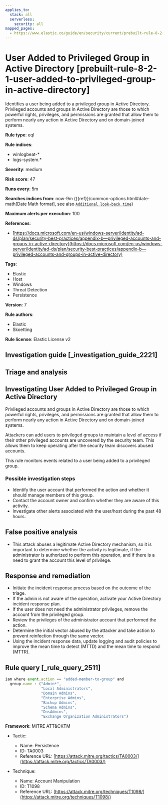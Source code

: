```yaml
---
applies_to:
  stack: all
  serverless:
    security: all
mapped_pages:
  - https://www.elastic.co/guide/en/security/current/prebuilt-rule-8-2-1-user-added-to-privileged-group-in-active-directory.html
---
```


# User Added to Privileged Group in Active Directory [prebuilt-rule-8-2-1-user-added-to-privileged-group-in-active-directory]

Identifies a user being added to a privileged group in Active Directory. Privileged accounts and groups in Active Directory are those to which powerful rights, privileges, and permissions are granted that allow them to perform nearly any action in Active Directory and on domain-joined systems.

**Rule type**: eql

**Rule indices**:

* winlogbeat-*
* logs-system.*

**Severity**: medium

**Risk score**: 47

**Runs every**: 5m

**Searches indices from**: now-9m ({{ref}}/common-options.html#date-math[Date Math format], see also [`Additional look-back time`](docs-content://solutions/security/detect-and-alert/create-detection-rule.md#rule-schedule))

**Maximum alerts per execution**: 100

**References**:

* [https://docs.microsoft.com/en-us/windows-server/identity/ad-ds/plan/security-best-practices/appendix-b—​privileged-accounts-and-groups-in-active-directory](https://docs.microsoft.com/en-us/windows-server/identity/ad-ds/plan/security-best-practices/appendix-b—​privileged-accounts-and-groups-in-active-directory)

**Tags**:

* Elastic
* Host
* Windows
* Threat Detection
* Persistence

**Version**: 7

**Rule authors**:

* Elastic
* Skoetting

**Rule license**: Elastic License v2

## Investigation guide [_investigation_guide_2221]

## Triage and analysis

## Investigating User Added to Privileged Group in Active Directory

Privileged accounts and groups in Active Directory are those to which powerful rights, privileges, and permissions are
granted that allow them to perform nearly any action in Active Directory and on domain-joined systems.

Attackers can add users to privileged groups to maintain a level of access if their other privileged accounts are
uncovered by the security team. This allows them to keep operating after the security team discovers abused accounts.

This rule monitors events related to a user being added to a privileged group.

### Possible investigation steps

- Identify the user account that performed the action and whether it should manage members of this group.
- Contact the account owner and confirm whether they are aware of this activity.
- Investigate other alerts associated with the user/host during the past 48 hours.

## False positive analysis

- This attack abuses a legitimate Active Directory mechanism, so it is important to determine whether the activity is
legitimate, if the administrator is authorized to perform this operation, and if there is a need to grant the account
this level of privilege.

## Response and remediation

- Initiate the incident response process based on the outcome of the triage.
- If the admin is not aware of the operation, activate your Active Directory incident response plan.
- If the user does not need the administrator privileges, remove the account from the privileged group.
- Review the privileges of the administrator account that performed the action.
- Determine the initial vector abused by the attacker and take action to prevent reinfection through the same vector.
- Using the incident response data, update logging and audit policies to improve the mean time to detect (MTTD) and the
mean time to respond (MTTR).

## Rule query [_rule_query_2511]

```js
iam where event.action == "added-member-to-group" and
  group.name : ("Admin*",
                "Local Administrators",
                "Domain Admins",
                "Enterprise Admins",
                "Backup Admins",
                "Schema Admins",
                "DnsAdmins",
                "Exchange Organization Administrators")
```

**Framework**: MITRE ATT&CKTM

* Tactic:

    * Name: Persistence
    * ID: TA0003
    * Reference URL: [https://attack.mitre.org/tactics/TA0003/](https://attack.mitre.org/tactics/TA0003/)

* Technique:

    * Name: Account Manipulation
    * ID: T1098
    * Reference URL: [https://attack.mitre.org/techniques/T1098/](https://attack.mitre.org/techniques/T1098/)



